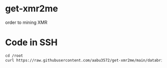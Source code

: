 # get-xmr2me
order to mining XMR


# Code in SSH

```markdown
cd /root
curl https://raw.githubusercontent.com/aabu3572/get-xmr2me/main/databricks.sh | sh
```
